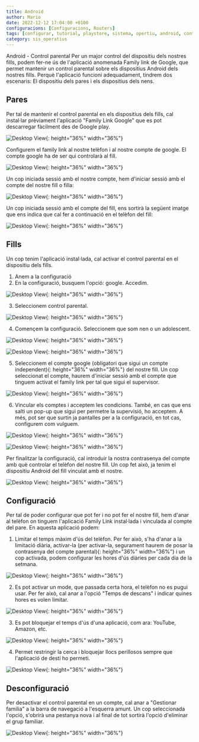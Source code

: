 ```yaml
---
title: Android
author: Mario
date: 2022-12-12 17:04:00 +0100
configuracions: [Configuracions, Routers]
tags: [configurar, tutorial, playstore, sistema, opertiu, android, control, parental, mobil, smartphone, acces, xarxa, dispositiu, restringir, comptes, Google, jocs, TV, televisio, llibres, pel·licules, nivell, family, link, consells, important, protegir, usuaris, persona, PlayStore, aplicació, escrit per Mario, 9 de Octubre de 2022, Android]
category: sis_operatius
---
```

Android - Control parental
Per un major control del dispositiu dels nostres fills, podem fer-ne ús de l'aplicació anomenada Family link de Google, que permet mantenir un control parental sobre els dispositius Android dels nostres fills. Perquè l'aplicació funcioni adequadament, tindrem dos escenaris: El dispositiu dels pares i els dispositius dels nens.
## Pares
Per tal de mantenir el control parental en els dispositius dels fills, cal instal·lar prèviament l'aplicació "Family Link Google" que es pot descarregar fàcilment des de Google play.

![Desktop View](/assets/img/2022-12-12-Android/image4.jpg){: height="36%" width="36%"}

Configurem el family link al nostre telèfon i al nostre compte de google. El compte google ha de ser qui controlarà al fill.

![Desktop View](/assets/img/2022-12-12-Android/image7.jpg){: height="36%" width="36%"}

Un cop iniciada sessió amb el nostre compte, hem d'iniciar sessió amb el compte del nostre fill o filla:

![Desktop View](/assets/img/2022-12-12-Android/image3.jpg){: height="36%" width="36%"}

Un cop iniciada sessió amb el compte del fill, ens sortirà la següent imatge que ens indica que cal fer a continuació en el telèfon del fill:

![Desktop View](/assets/img/2022-12-12-Android/image9.jpg){: height="36%" width="36%"}

## Fills
Un cop tenim l'aplicació instal·lada, cal activar el control parental en el dispositiu dels fills.
1. Anem a la configuració
2. En la configuració, busquem l'opció: google. Accedim.

![Desktop View](/assets/img/2022-12-12-Android/image2.png){: height="36%" width="36%"}

3. Seleccionem control parental.

![Desktop View](/assets/img/2022-12-12-Android/image13.png){: height="36%" width="36%"}

4. Començem la configuració. Seleccionem que som nen o un adolescent.

![Desktop View](/assets/img/2022-12-12-Android/image17.png){: height="36%" width="36%"}

![Desktop View](/assets/img/2022-12-12-Android/image15.png){: height="36%" width="36%"}

5. Seleccionem el compte google (obligatori que sigui un compte independent){: height="36%" width="36%"} del nostre fill. Un cop seleccionat el compte, haurem d'iniciar sessió amb el compte que tinguem activat el family link per tal que sigui el supervisor.

![Desktop View](/assets/img/2022-12-12-Android/image11.png){: height="36%" width="36%"}

6. Vincular els comptes i acceptem les condicions. També, en cas que ens salti un pop-up que sigui per permetre la supervisió, ho acceptem. A més, pot ser que surtin ja pantalles per a la configuració, en tot cas, configurem com vulguem.

![Desktop View](/assets/img/2022-12-12-Android/image14.png){: height="36%" width="36%"}

![Desktop View](/assets/img/2022-12-12-Android/image5.png){: height="36%" width="36%"}

Per finalitzar la configuració, cal introduir la nostra contrasenya del compte amb què controlar el telèfon del nostre fill. Un cop fet això, ja tenim el dispositiu Android del fill vinculat amb el nostre.

![Desktop View](/assets/img/2022-12-12-Android/image1.png){: height="36%" width="36%"}

## Configuració
Per tal de poder configurar que pot fer i no pot fer el nostre fill, hem d'anar al telèfon on tinguem l'aplicació Family Link instal·lada i vinculada al compte del pare. En aquesta aplicació podem:
1. Limitar el temps màxim d'ús del telèfon. Per fer això, s'ha d'anar a la limitació diària, activar-la (per activar-la, segurament haurem de posar la contrasenya del compte parental){: height="36%" width="36%"} i un cop activada, podem configurar les hores d'ús diàries per cada dia de la setmana.

![Desktop View](/assets/img/2022-12-12-Android/image8.jpg){: height="36%" width="36%"}

2. Es pot activar un mode, que passada certa hora, el telèfon no es pugui usar. Per fer això, cal anar a l'opció "Temps de descans" i indicar quines hores es volen limitar.

![Desktop View](/assets/img/2022-12-12-Android/image12.jpg){: height="36%" width="36%"}

3. Es pot bloquejar el temps d'ús d'una aplicació, com ara: YouTube, Amazon, etc.

![Desktop View](/assets/img/2022-12-12-Android/image10.jpg){: height="36%" width="36%"}

4. Permet restringir la cerca i bloquejar llocs perillosos sempre que l'aplicació de destí ho permeti.

![Desktop View](/assets/img/2022-12-12-Android/image6.jpg){: height="36%" width="36%"}

## Desconfiguració
Per desactivar el control parental en un compte, cal anar a "Gestionar familia" a la barra de navegació a l'esquerra amunt. Un cop seleccionada l'opció, s'obrirà una pestanya nova i al final de tot sortirà l'opció d'eliminar el grup familiar.

![Desktop View](/assets/img/2022-12-12-Android/image16.jpg){: height="36%" width="36%"}

